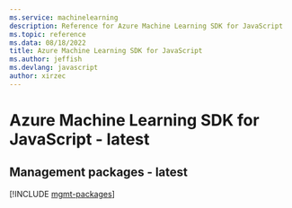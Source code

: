 ```yaml
---
ms.service: machinelearning
description: Reference for Azure Machine Learning SDK for JavaScript
ms.topic: reference
ms.data: 08/18/2022
title: Azure Machine Learning SDK for JavaScript
ms.author: jeffish
ms.devlang: javascript
author: xirzec
---
```

# Azure Machine Learning SDK for JavaScript - latest

## Management packages - latest
[!INCLUDE [mgmt-packages](machine-learning-mgmt-index.md)]